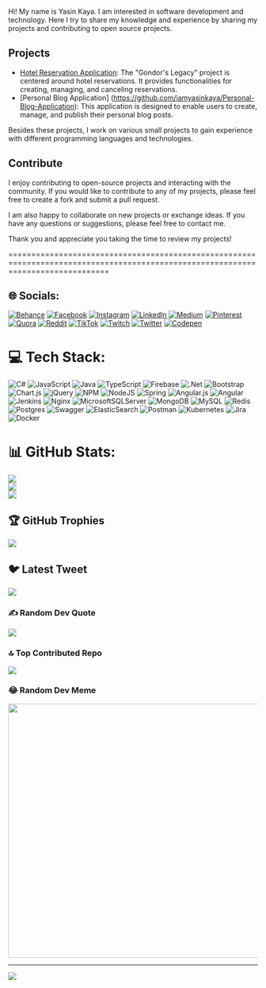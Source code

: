 Hi! My name is Yasin Kaya. I am interested in software development and technology. Here I try to share my knowledge and experience by sharing my projects and contributing to open source projects.

## Projects

- [Hotel Reservation Application](https://github.com/iamyasinkaya/GondorsLegacy): The "Gondor's Legacy" project is centered around hotel reservations. It provides functionalities for creating, managing, and canceling reservations.
- [Personal Blog Application] (https://github.com/iamyasinkaya/Personal-Blog-Application): This application is designed to enable users to create, manage, and publish their personal blog posts.


Besides these projects, I work on various small projects to gain experience with different programming languages and technologies.

## Contribute

I enjoy contributing to open-source projects and interacting with the community. If you would like to contribute to any of my projects, please feel free to create a fork and submit a pull request.

I am also happy to collaborate on new projects or exchange ideas. If you have any questions or suggestions, please feel free to contact me.


Thank you and appreciate you taking the time to review my projects!

==================================================================================================================================


## 🌐 Socials:
[![Behance](https://img.shields.io/badge/Behance-1769ff?logo=behance&logoColor=white)](https://behance.net/iamyasinkaya) [![Facebook](https://img.shields.io/badge/Facebook-%231877F2.svg?logo=Facebook&logoColor=white)](https://facebook.com/iamyasinkaya) [![Instagram](https://img.shields.io/badge/Instagram-%23E4405F.svg?logo=Instagram&logoColor=white)](https://instagram.com/iamyasinkaya) [![LinkedIn](https://img.shields.io/badge/LinkedIn-%230077B5.svg?logo=linkedin&logoColor=white)](https://linkedin.com/in/iamyasinkaya) [![Medium](https://img.shields.io/badge/Medium-12100E?logo=medium&logoColor=white)](https://medium.com/@iamyasinkaya) [![Pinterest](https://img.shields.io/badge/Pinterest-%23E60023.svg?logo=Pinterest&logoColor=white)](https://pinterest.com/iamyasinkaya) [![Quora](https://img.shields.io/badge/Quora-%23B92B27.svg?logo=Quora&logoColor=white)](https://quora.com/profile/iamyasinkaya) [![Reddit](https://img.shields.io/badge/Reddit-%23FF4500.svg?logo=Reddit&logoColor=white)](https://reddit.com/user/iamyasinkaya) [![TikTok](https://img.shields.io/badge/TikTok-%23000000.svg?logo=TikTok&logoColor=white)](https://tiktok.com/@iamyasinkaya) [![Twitch](https://img.shields.io/badge/Twitch-%239146FF.svg?logo=Twitch&logoColor=white)](https://twitch.tv/iamyasinkaya) [![Twitter](https://img.shields.io/badge/Twitter-%231DA1F2.svg?logo=Twitter&logoColor=white)](https://twitter.com/iamyasinkaya) [![Codepen](https://img.shields.io/badge/Codepen-000000?style=for-the-badge&logo=codepen&logoColor=white)](https://codepen.io/iamyasinkaya) 

# 💻 Tech Stack:
![C#](https://img.shields.io/badge/c%23-%23239120.svg?style=for-the-badge&logo=c-sharp&logoColor=white) ![JavaScript](https://img.shields.io/badge/javascript-%23323330.svg?style=for-the-badge&logo=javascript&logoColor=%23F7DF1E) ![Java](https://img.shields.io/badge/java-%23ED8B00.svg?style=for-the-badge&logo=java&logoColor=white) ![TypeScript](https://img.shields.io/badge/typescript-%23007ACC.svg?style=for-the-badge&logo=typescript&logoColor=white) ![Firebase](https://img.shields.io/badge/firebase-%23039BE5.svg?style=for-the-badge&logo=firebase) ![.Net](https://img.shields.io/badge/.NET-5C2D91?style=for-the-badge&logo=.net&logoColor=white) ![Bootstrap](https://img.shields.io/badge/bootstrap-%23563D7C.svg?style=for-the-badge&logo=bootstrap&logoColor=white) ![Chart.js](https://img.shields.io/badge/chart.js-F5788D.svg?style=for-the-badge&logo=chart.js&logoColor=white) ![jQuery](https://img.shields.io/badge/jquery-%230769AD.svg?style=for-the-badge&logo=jquery&logoColor=white) ![NPM](https://img.shields.io/badge/NPM-%23000000.svg?style=for-the-badge&logo=npm&logoColor=white) ![NodeJS](https://img.shields.io/badge/node.js-6DA55F?style=for-the-badge&logo=node.js&logoColor=white) ![Spring](https://img.shields.io/badge/spring-%236DB33F.svg?style=for-the-badge&logo=spring&logoColor=white) ![Angular.js](https://img.shields.io/badge/angular.js-%23E23237.svg?style=for-the-badge&logo=angularjs&logoColor=white) ![Angular](https://img.shields.io/badge/angular-%23DD0031.svg?style=for-the-badge&logo=angular&logoColor=white) ![Jenkins](https://img.shields.io/badge/jenkins-%232C5263.svg?style=for-the-badge&logo=jenkins&logoColor=white) ![Nginx](https://img.shields.io/badge/nginx-%23009639.svg?style=for-the-badge&logo=nginx&logoColor=white) ![MicrosoftSQLServer](https://img.shields.io/badge/Microsoft%20SQL%20Sever-CC2927?style=for-the-badge&logo=microsoft%20sql%20server&logoColor=white) ![MongoDB](https://img.shields.io/badge/MongoDB-%234ea94b.svg?style=for-the-badge&logo=mongodb&logoColor=white) ![MySQL](https://img.shields.io/badge/mysql-%2300f.svg?style=for-the-badge&logo=mysql&logoColor=white) ![Redis](https://img.shields.io/badge/redis-%23DD0031.svg?style=for-the-badge&logo=redis&logoColor=white) ![Postgres](https://img.shields.io/badge/postgres-%23316192.svg?style=for-the-badge&logo=postgresql&logoColor=white) ![Swagger](https://img.shields.io/badge/-Swagger-%23Clojure?style=for-the-badge&logo=swagger&logoColor=white) ![ElasticSearch](https://img.shields.io/badge/-ElasticSearch-005571?style=for-the-badge&logo=elasticsearch) ![Postman](https://img.shields.io/badge/Postman-FF6C37?style=for-the-badge&logo=postman&logoColor=white) ![Kubernetes](https://img.shields.io/badge/kubernetes-%23326ce5.svg?style=for-the-badge&logo=kubernetes&logoColor=white) ![Jira](https://img.shields.io/badge/jira-%230A0FFF.svg?style=for-the-badge&logo=jira&logoColor=white) ![Docker](https://img.shields.io/badge/docker-%230db7ed.svg?style=for-the-badge&logo=docker&logoColor=white)
# 📊 GitHub Stats:
![](https://github-readme-stats.vercel.app/api?username=iamyasinkaya&theme=dark&hide_border=false&include_all_commits=true&count_private=true)<br/>
![](https://github-readme-streak-stats.herokuapp.com/?user=iamyasinkaya&theme=dark&hide_border=false)<br/>
![](https://github-readme-stats.vercel.app/api/top-langs/?username=iamyasinkaya&theme=dark&hide_border=false&include_all_commits=true&count_private=true&layout=compact)

## 🏆 GitHub Trophies
![](https://github-profile-trophy.vercel.app/?username=iamyasinkaya&theme=radical&no-frame=false&no-bg=true&margin-w=4)

## 🐦 Latest Tweet
[![](https://gtce.itsvg.in/api?username=iamyasinkaya)](https://github.com/VishwaGauravIn/github-twitter-card-embed)

### ✍️ Random Dev Quote
![](https://quotes-github-readme.vercel.app/api?type=horizontal&theme=radical)

### 🔝 Top Contributed Repo
![](https://github-contributor-stats.vercel.app/api?username=iamyasinkaya&limit=5&theme=dark&combine_all_yearly_contributions=true)

### 😂 Random Dev Meme
<img src="https://rm.up.railway.app/" width="512px"/>

---
[![](https://visitcount.itsvg.in/api?id=iamyasinkaya&icon=0&color=0)](https://visitcount.itsvg.in)

<!-- Proudly created with GPRM ( https://gprm.itsvg.in ) -->
